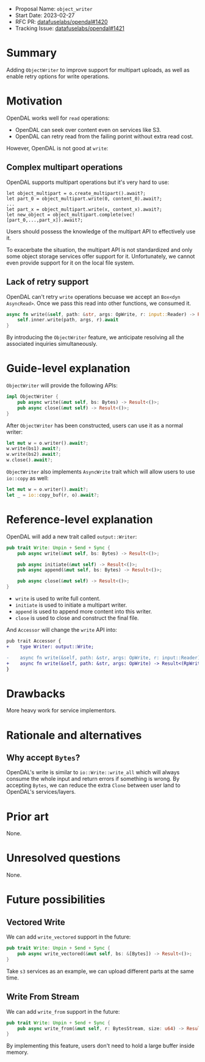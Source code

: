 - Proposal Name: `object_writer`
- Start Date: 2023-02-27
- RFC PR: [datafuselabs/opendal#1420](https://github.com/datafuselabs/opendal/pull/1420)
- Tracking Issue: [datafuselabs/opendal#1421](https://github.com/datafuselabs/opendal/issues/1421)

# Summary

Adding `ObjectWriter` to improve support for multipart uploads, as well as enable retry options for write operations.

# Motivation

OpenDAL works well for `read` operations:

- OpenDAL can seek over content even on services like S3.
- OpenDAL can retry read from the failing porint without extra read cost.

However, OpenDAL is not good at `write`:

## Complex multipart operations

OpenDAL supports multipart operations but it's very hard to use:

```ignore
let object_multipart = o.create_multipart().await?;
let part_0 = object_multipart.write(0, content_0).await?;
...
let part_x = object_multipart.write(x, content_x).await?;
let new_object = object_multipart.complete(vec![part_0,...,part_x]).await?;
```

Users should possess the knowledge of the multipart API to effectively use it.

To exacerbate the situation, the multipart API is not standardized and only some object storage services offer support for it. Unfortunately, we cannot even provide support for it on the local file system.

## Lack of retry support

OpenDAL can't retry `write` operations becuase we accept an `Box<dyn AsyncRead>`. Once we pass this read into other functions, we consumed it.

```rust
async fn write(&self, path: &str, args: OpWrite, r: input::Reader) -> Result<RpWrite> {
    self.inner.write(path, args, r).await
}
```

By introducing the `ObjectWriter` feature, we anticipate resolving all the associated inquiries simultaneously.

# Guide-level explanation

`ObjectWriter` will provide the following APIs:

```rust
impl ObjectWriter {
    pub async write(&mut self, bs: Bytes) -> Result<()>;
    pub async close(&mut self) -> Result<()>;
}
```

After `ObjectWriter` has been constructed, users can use it as a normal writer:

```rust
let mut w = o.writer().await?;
w.write(bs1).await?;
w.write(bs2).await?;
w.close().await?;
```

`ObjectWriter` also implements `AsyncWrite` trait which will allow users to use `io::copy` as well:

```rust
let mut w = o.writer().await?;
let _ = io::copy_buf(r, o).await?;
```

# Reference-level explanation

OpenDAL will add a new trait called `output::Writer`:

```rust
pub trait Write: Unpin + Send + Sync {
    pub async write(&mut self, bs: Bytes) -> Result<()>;

    pub async initiate(&mut self) -> Result<()>;
    pub async append(&mut self, bs: Bytes) -> Result<()>;

    pub async close(&mut self) -> Result<()>;
}
```

- `write` is used to write full content.
- `initiate` is used to initiate a multipart writer.
- `append` is used to append more content into this writer.
- `close` is used to close and construct the final file.

And `Accessor` will change the `write` API into:

```diff
pub trait Accessor {
+    type Writer: output::Write;

-    async fn write(&self, path: &str, args: OpWrite, r: input::Reader) -> Result<RpWrite>;
+    async fn write(&self, path: &str, args: OpWrite) -> Result<(RpWrite, Self::Writer)>
}
```

# Drawbacks

More heavy work for service implementors.

# Rationale and alternatives

## Why accept `Bytes`?

OpenDAL's write is similar to `io::Write::write_all` which will always consume the whole input and return errors if something is wrong. By accepting `Bytes`, we can reduce the extra `Clone` between user land to OpenDAL's services/layers.

# Prior art

None.

# Unresolved questions

None.

# Future possibilities

## Vectored Write

We can add `write_vectored` support in the future:

```rust
pub trait Write: Unpin + Send + Sync {
    pub async write_vectored(&mut self, bs: &[Bytes]) -> Result<()>;
}
```

Take `s3` services as an example, we can upload different parts at the same time.

## Write From Stream

We can add `write_from` support in the future:

```rust
pub trait Write: Unpin + Send + Sync {
    pub async write_from(&mut self, r: BytesStream, size: u64) -> Result<()>;
}
```

By implementing this feature, users don't need to hold a large buffer inside memory.
